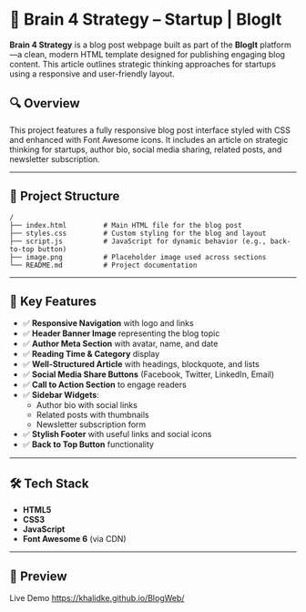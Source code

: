 # 🧠 Brain 4 Strategy – Startup | BlogIt

**Brain 4 Strategy** is a blog post webpage built as part of the **BlogIt** platform—a clean, modern HTML template designed for publishing engaging blog content. This article outlines strategic thinking approaches for startups using a responsive and user-friendly layout.

## 🔍 Overview

This project features a fully responsive blog post interface styled with CSS and enhanced with Font Awesome icons. It includes an article on strategic thinking for startups, author bio, social media sharing, related posts, and newsletter subscription.

---

## 📁 Project Structure

```
/
├── index.html         # Main HTML file for the blog post
├── styles.css         # Custom styling for the blog and layout
├── script.js          # JavaScript for dynamic behavior (e.g., back-to-top button)
├── image.png          # Placeholder image used across sections
└── README.md          # Project documentation
```

---

## 🧩 Key Features

- ✅ **Responsive Navigation** with logo and links
- ✅ **Header Banner Image** representing the blog topic
- ✅ **Author Meta Section** with avatar, name, and date
- ✅ **Reading Time & Category** display
- ✅ **Well-Structured Article** with headings, blockquote, and lists
- ✅ **Social Media Share Buttons** (Facebook, Twitter, LinkedIn, Email)
- ✅ **Call to Action Section** to engage readers
- ✅ **Sidebar Widgets**:
  - Author bio with social links
  - Related posts with thumbnails
  - Newsletter subscription form
- ✅ **Stylish Footer** with useful links and social icons
- ✅ **Back to Top Button** functionality

---

## 🛠️ Tech Stack

- **HTML5**
- **CSS3**
- **JavaScript**
- **Font Awesome 6** (via CDN)

---

## 📸 Preview
Live Demo https://khalidke.github.io/BlogWeb/
